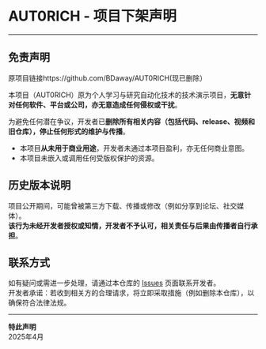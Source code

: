 # AUT0RICH - 项目下架声明

---

## 免责声明

原项目链接https://github.com/BDaway/AUT0RICH(现已删除）

本项目（AUT0RICH）原为个人学习与研究自动化技术的技术演示项目，**无意针对任何软件、平台或公司，亦无意造成任何侵权或干扰**。

为避免任何潜在争议，开发者已**删除所有相关内容（包括代码、release、视频和旧仓库），停止任何形式的维护与传播**。

- 本项目**从未用于商业用途**，开发者未通过本项目盈利，亦无任何商业意图。  
- 本项目未嵌入或调用任何受版权保护的资源。

## 历史版本说明

项目公开期间，可能曾被第三方下载、传播或修改（例如分享到论坛、社交媒体）。  
**该行为未经开发者授权或知情，开发者不予认可，相关责任与后果由传播者自行承担**。

## 联系方式

如有疑问或需进一步处理，请通过本仓库的 [Issues](https://github.com/BDaway/AUT0RICH/issues) 页面联系开发者。  
开发者承诺：若收到相关方的合理请求，将立即采取措施（例如删除本仓库），以确保符合法律法规。

---

**特此声明**  
2025年4月
